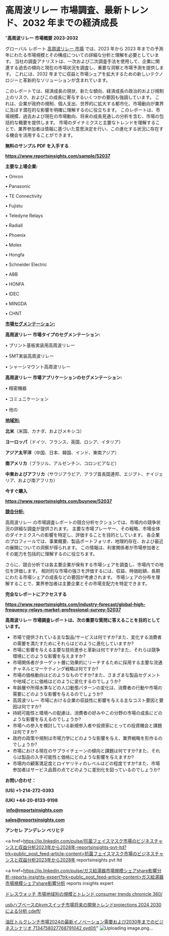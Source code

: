 # 高周波リレー 市場調査、最新トレンド、2032 年までの経済成長

"<strong>高周波リレー 市場概要 2023-2032</strong>

グローバル レポート <a href=https://www.reportsinsights.com/sample/52037>高周波リレー 市場</a> では、2023 年から 2023 年までの予測年にわたる市場規模とその構成についての詳細な分析と理解を必要としています。 当社の調査アナリストは、一次および二次調査手法を使用して、企業に関連する過去の傾向と現在の市場状況を調査し、重要な洞察と市場予測を提供します。 これには、2032 年までに収益と市場シェアを拡大​​するための新しいテクノロジーと革新的なソリューションが含まれています。

このレポートでは、経済成長の現状、新たな傾向、経済成長の政治的および規制上のリスク、およびこの成長に寄与するいくつかの要因も強調しています。 これは、企業が政府の規制、個人支出、世界的に拡大する都市化、市場動向が業界に及ぼす潜在的な影響を明確に理解するのに役立ちます。 このレポートは、市場規模、過去および現在の市場動向、将来の成長見通しの分析を含む、市場の包括的な概要を提供します。 市場のダイナミクスと主要なトレンドを理解することで、業界参加者は情報に基づいた意思決定を行い、この進化する状況に存在する機会を活用することができます。

<strong><b>無料のサンプル PDF を入手する</b></strong>

<a href=https://www.reportsinsights.com/sample/52037><strong><u>https://www.reportsinsights.com/sample/52037</u></strong></a>

<strong>主要な上場企業:</strong>

• Omron

• Panasonic

• TE Connectivity

• Fujistu

• Teledyne Relays

• Radiall

• Phoenix

• Molex

• Hongfa

• Schneider Electric

• ABB

• HONFA

• IDEC

• MINGDA

• CHNT

<strong><u>市場セグメンテーション</u></strong><strong><u>:</u></strong>

<strong>高周波リレー 市場タイプのセグメンテーション:</strong>

• プリント基板実装用高周波リレー

• SMT実装高周波リレー

• シャーシマウント高周波リレー

<strong>高周波リレー 市場アプリケーションのセグメンテーション:</strong>

• 精密機器

• コミュニケーション

• 他の

<strong><u>地域別</u></strong><strong><u>:</u></strong>

<strong>北米</strong>（米国、カナダ、およびメキシコ）

<strong>ヨーロッパ</strong>（ドイツ、フランス、英国、ロシア、イタリア）

<strong>アジア太平洋</strong>（中国、日本、韓国、インド、東南アジア）

<strong>南アメリカ</strong>（ブラジル、アルゼンチン、コロンビアなど）

<strong>中東およびアフリカ</strong>（サウジアラビア、アラブ首長国連邦、エジプト、ナイジェリア、および南アフリカ）

<strong>今すぐ購入</strong>

<a href=https://www.reportsinsights.com/buynow/52037><strong><u>https://www.reportsinsights.com/buynow/52037</u></strong></a>

<strong><u>競合分析:</u></strong>

高周波リレー の市場調査レポートの競合分析セクションでは、市場内の競争状況の詳細な調査が提供されます。 主要な市場プレーヤー、その戦略、市場全体のダイナミクスへの影響を特定し、評価することを目的としています。 各企業のプロフィールでは、事業概要、製品ポートフォリオ、地理的存在、および最近の展開についての洞察が得られます。 この情報は、利害関係者が市場参加者とその能力を包括的に理解するのに役立ちます。

さらに、競合分析では各主要企業が保有する市場シェアを調査し、市場内での地位を評価します。 相対的な市場の強さを評価するには、収益、時価総額、長期にわたる市場シェアの成長などの要因が考慮されます。 市場シェアの分布を理解することで、業界参加者は主要企業とその市場支配力を特定できます。

<strong>完全なレポートにアクセスする</strong>

<a href=https://www.reportsinsights.com/industry-forecast/global-high-frequency-relays-market-professional-survey-52037><strong><u><b>https://www.reportsinsights.com/industry-forecast/global-high-frequency-relays-market-professional-survey-52037</b></u></strong></a>

<strong><b>高周波リレー 市場調査レポートは、次の重要な質問に答えることを目的としています。</b></strong>
<ul>
  <li>市場で提供されている主な製品/サービスは何ですか?また、変化する消費者の需要を満たすためにそれらはどのように進化していますか?</li>
  <li>市場に影響を与える主要な技術進歩と革新は何ですか?また、それらは競争環境にどのような影響を与えますか?</li>
  <li>市場関係者がターゲット層に効果的にリーチするために採用する主要な流通チャネルとマーケティング戦略は何ですか?</li>
  <li>市場の価格動向はどのようなものですか?また、さまざまな製品セグメントや地域ごとに価格はどのように変化するのでしょうか?</li>
  <li>年齢層や所得水準などの人口動態パターンの変化は、消費者の行動や市場の需要にどのような影響を与えるのでしょうか?</li>
  <li>高周波リレー 市場における企業の収益性に影響を与える主なコスト要因と要因は何ですか?</li>
  <li>持続可能性と環境への配慮は、消費者の好みやこの分野の市場の成長にどのような影響を与えるのでしょうか?</li>
  <li>市場への参入を検討している新規参入者や投資家にとっての投資機会と課題は何ですか?</li>
  <li>政府の政策や規制は市場力学にどのような影響を与え、業界戦略を形作るのでしょうか?</li>
  <li>市場における現在のサプライチェーンの傾向と課題は何ですか?また、それらは製品の入手可能性と価格にどのような影響を与えますか?</li>
  <li>市場内の顧客満足度とロイヤリティのレベルはどの程度ですか?また、市場参加者はサービス品質の点でどのように差別化を図っているのでしょうか?</li>
</ul>
<strong>お問い合わせ：</strong>

<strong>(US) +1-214-272-0393</strong>

<strong>(UK) +44-20-8133-9198</strong>

<strong> </strong><a href=info@reportsinsights.com><strong><u>info@reportsinsights.com</u></strong></a>

<a href=sales@reportsinsights.com><strong><u>sales@reportsinsights.com</u></strong></a>

<strong>アンセレ アンデレン ベリヒテ</strong>

<a href=https://jp.linkedin.com/pulse/抗菌フェイスマスク市場のビジネスチャンスと収益分析2023年から2028年-reportsinsights-pvt-ltd?trk=public_post_feed-article-content>抗菌フェイスマスク市場のビジネスチャンスと収益分析2023年から2028年 reportsinsights pvt ltd</a>

<a href=https://jp.linkedin.com/pulse/ガス給湯器市場規模シェアshare影響分析-reports-insights-expert?trk=public_post_feed-article-content>ガス給湯器市場規模シェアshare影響分析 reports insights expert</a>

<a href=https://www.linkedin.com/pulse/ドレスウォッチ-市場地域別の規模とトレンド-consumer-trends-chronicle-360/>ドレスウォッチ 市場地域別の規模とトレンド consumer trends chronicle 360/</a>

<a href=https://www.linkedin.com/pulse/usbハブベースのkvmスイッチ市場将来の開発トレンドprojections-2024-2030による分析-cdeff/>usbハブベースのkvmスイッチ市場将来の開発トレンドprojections 2024 2030による分析 cdeff/</a>

<a href=https://www.linkedin.com/pulse/油圧トルクレンチ市場2024の最新イノベーション需要および2030年までのビジネスシナリオ-7134758027768791042-ovd0f/>油圧トルクレンチ市場2024の最新イノベーション需要および2030年までのビジネスシナリオ 7134758027768791042 ovd0f/</a>"
![Uploading image.png…]()

